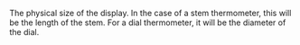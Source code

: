 ﻿The physical size of the display. In the case of a stem thermometer, this will be the length of the stem. For a dial thermometer, it will be the diameter of the dial.